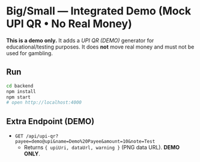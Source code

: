 # Big/Small — Integrated Demo (Mock UPI QR • No Real Money)

**This is a demo only.** It adds a *UPI QR (DEMO)* generator for educational/testing purposes.
It does **not** move real money and must not be used for gambling.

## Run
```bash
cd backend
npm install
npm start
# open http://localhost:4000
```

## Extra Endpoint (DEMO)
- `GET /api/upi-qr?payee=demo@upi&name=Demo%20Payee&amount=10&note=Test`
  - Returns `{ upiUri, dataUrl, warning }` (PNG data URL). **DEMO ONLY**.


